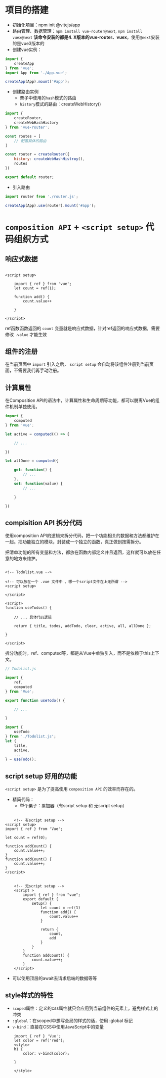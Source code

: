 
# 项目的搭建

* 初始化项目：npm init @vitejs/app
* 路由管理、数据管理：`npm install vue-router@next`,  `npm install vuex@next` **该命令安装的都是4. X版本的vue-router、vuex**，使用`@next`安装的是vue3版本的
* 创建vue实例：

```js
import {
    createApp
} from 'vue';
import App from './App.vue';

createApp(App).mount('#app');
```

* 创建路由实例
    - 栗子中使用的`hash`模式的路由
    - `history`模式的路由：createWebHistory()

```js
import {
    createRouter,
    createWebHashHistory
} from 'vue-router';

const routes = [
    // 配置具体的路由
]

const router = createRouter({
    history: createWebHashHistroy(),
    routes
})

export default router;
```

* 引入路由 

```js
import router from './router.js';

createApp(App).use(router).mount('#app');
```

# `composition API` + `<script setup>` 代码组织方式

## 响应式数据

```vue

<script setup>

    import { ref } from 'vue';
    let count = ref(1);

    function add() {
        count.value++

    }

</script>

```

ref函数函数返回的 `count` 变量就是响应式数据，针对ref返回的响应式数据，需要修改 `.value` 才能生效

## 组件的注册

在当前页面中 `import` 引入之后， `script setup` 会自动将该组件注册到当前页面，不需要我们再手动注册。

## 计算属性

在Composition API的语法中，计算属性和生命周期等功能，都可以脱离Vue的组件机制单独使用。

```js
import {
    computed
} from 'vue';

let active = computed(() => {

    // ...

})

let allDone = computed({

    get: function() {
        // ...
    },
    set: function(value) {
        // ...

    }

})
```

## compisition API 拆分代码

使用composition API的逻辑来拆分代码，把一个功能相关的数据和方法都维护在一起。把功能独立的模块，封装成一个独立的函数，真正做到按需拆分。

把清单功能的所有变量和方法，都放在函数内部定义并且返回，这样就可以放在任意的地方来维护。

```vue

<!-- Todolist.vue -->

<!-- 可以放在一个 .vue 文件中 ，哪一个script文件在上无所谓 -->
<script setup>

</script>

<script>
function useTodos() {

    // ... 具体代码逻辑

    return { title, todos, addTodo, clear, active, all, allDone };

}

</script>

```

拆分功能时，ref、computed等，都是从Vue中单独引入，而不是依赖于this上下文。

```js
// Todolist.js

import {
    ref,
    computed
} from 'Vue';

export function useTodo() {

    // ...

}
```

```js
import {
    useTodo
} from './Todolist.js';
let {
    title,
    active,
    ...
} = useTodo();
```

## script setup 好用的功能

`<script setup>` 是为了提高使用 `composition API` 的效率而存在的。

* 精简代码：
    - 举个栗子：累加器（有script setup 和 无script setup）

```vue

    <!-- 有script setup -->
<script setup>
import { ref } from 'Vue';

let count = ref(0);

function addCount() {
    count.value++; 
}
function addCount() {
    count.value++; 
}
</script>
```

```vue

    <!-- 无script setup -->
    <script >
        import { ref } from "vue";
        export default {
            setup() {
                let count = ref(1)
                function add() {
                    count.value++
                }

                return {
                    count, 
                    add
                }
            }
        }
        function addCount() {
            count.value++; 
        }
    </script>
```

* 可以使用顶层的await去请求后端的数据等等

## style样式的特性

* `scoped`属性：定义的css属性就只会应用到当前组件的元素上，避免样式上的冲突
* `:global`：在scoped中想写全局的样式的话，使用 :global 标记
* `v-bind`：直接在CSS中使用JavaScript中的变量

```
    import { ref } 'Vue';
    let color = ref('red');
    <style>
    h1 {
        color: v-bind(color); 

    }

    </style>
 
```
